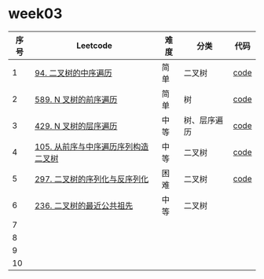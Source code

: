# week03

| 序号 | Leetcode                                                     | 难度 | 分类         | 代码                                                         |
| ---- | ------------------------------------------------------------ | ---- | ------------ | ------------------------------------------------------------ |
| 1    | [94. 二叉树的中序遍历](https://leetcode-cn.com/problems/binary-tree-inorder-traversal/) | 简单 | 二叉树       | [code](https://github.com/zhj6422/LeetcodeHomework/blob/main/week03%E6%A0%91%E4%B8%8E%E5%9B%BE%E3%80%81%E4%BA%8C%E5%8F%89%E5%A0%86%E3%80%81%E4%BA%8C%E5%8F%89%E6%90%9C%E7%B4%A2%E6%A0%91/94.%20%E4%BA%8C%E5%8F%89%E6%A0%91%E7%9A%84%E4%B8%AD%E5%BA%8F%E9%81%8D%E5%8E%86.java) |
| 2    | [589. N 叉树的前序遍历](https://leetcode-cn.com/problems/n-ary-tree-preorder-traversal/) | 简单 | 树           | [code](https://github.com/zhj6422/LeetcodeHomework/blob/main/week03%E6%A0%91%E4%B8%8E%E5%9B%BE%E3%80%81%E4%BA%8C%E5%8F%89%E5%A0%86%E3%80%81%E4%BA%8C%E5%8F%89%E6%90%9C%E7%B4%A2%E6%A0%91/589.%20N%20%E5%8F%89%E6%A0%91%E7%9A%84%E5%89%8D%E5%BA%8F%E9%81%8D%E5%8E%86.java) |
| 3    | [429. N 叉树的层序遍历](https://leetcode-cn.com/problems/n-ary-tree-level-order-traversal/) | 中等 | 树、层序遍历 | [code](https://github.com/zhj6422/LeetcodeHomework/blob/main/week03%E6%A0%91%E4%B8%8E%E5%9B%BE%E3%80%81%E4%BA%8C%E5%8F%89%E5%A0%86%E3%80%81%E4%BA%8C%E5%8F%89%E6%90%9C%E7%B4%A2%E6%A0%91/429.%20N%20%E5%8F%89%E6%A0%91%E7%9A%84%E5%B1%82%E5%BA%8F%E9%81%8D%E5%8E%86.java) |
| 4    | [105. 从前序与中序遍历序列构造二叉树](https://leetcode-cn.com/problems/construct-binary-tree-from-preorder-and-inorder-traversal/) | 中等 | 二叉树       | [code](https://github.com/zhj6422/LeetcodeHomework/blob/main/week03%E6%A0%91%E4%B8%8E%E5%9B%BE%E3%80%81%E4%BA%8C%E5%8F%89%E5%A0%86%E3%80%81%E4%BA%8C%E5%8F%89%E6%90%9C%E7%B4%A2%E6%A0%91/105.%20%E4%BB%8E%E5%89%8D%E5%BA%8F%E4%B8%8E%E4%B8%AD%E5%BA%8F%E9%81%8D%E5%8E%86%E5%BA%8F%E5%88%97%E6%9E%84%E9%80%A0%E4%BA%8C%E5%8F%89%E6%A0%91.java) |
| 5    | [297. 二叉树的序列化与反序列化](https://leetcode-cn.com/problems/serialize-and-deserialize-binary-tree/) | 困难 | 二叉树       | [code](https://github.com/zhj6422/LeetcodeHomework/blob/main/week03%E6%A0%91%E4%B8%8E%E5%9B%BE%E3%80%81%E4%BA%8C%E5%8F%89%E5%A0%86%E3%80%81%E4%BA%8C%E5%8F%89%E6%90%9C%E7%B4%A2%E6%A0%91/297.%20%E4%BA%8C%E5%8F%89%E6%A0%91%E7%9A%84%E5%BA%8F%E5%88%97%E5%8C%96%E4%B8%8E%E5%8F%8D%E5%BA%8F%E5%88%97%E5%8C%96.java) |
| 6    | [236. 二叉树的最近公共祖先](https://leetcode-cn.com/problems/lowest-common-ancestor-of-a-binary-tree/) | 中等 | 二叉树       |                                                              |
| 7    |                                                              |      |              |                                                              |
| 8    |                                                              |      |              |                                                              |
| 9    |                                                              |      |              |                                                              |
| 10   |                                                              |      |              |                                                              |

